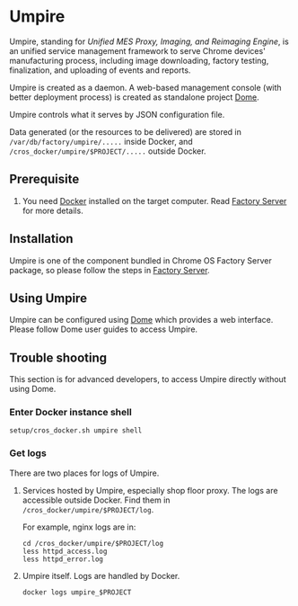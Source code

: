# Umpire

Umpire, standing for *Unified MES Proxy, Imaging, and Reimaging Engine*, is an
unified service management framework to serve Chrome devices' manufacturing
process, including image downloading, factory testing, finalization, and
uploading of events and reports.

Umpire is created as a daemon. A web-based management console (with better
deployment process) is created as standalone project [Dome](../dome/README.md).

Umpire controls what it serves by JSON configuration file.

Data generated (or the resources to be delivered) are stored in
`/var/db/factory/umpire/.....` inside Docker, and
`/cros_docker/umpire/$PROJECT/.....` outside Docker.

## Prerequisite

1. You need [Docker](http://docker.io) installed on the target computer. Read
   [Factory Server](../../setup/FACTORY_SERVER.md#Prerequisite) for more
   details.

## Installation

Umpire is one of the component bundled in Chrome OS Factory Server package, so
please follow the steps in
[Factory Server](../../setup/FACTORY_SERVER.md#Installation).

## Using Umpire

Umpire can be configured using [Dome](../dome/README.md) which provides a web
interface. Please follow Dome user guides to access Umpire.

## Trouble shooting

This section is for advanced developers, to access Umpire directly without using
Dome.

### Enter Docker instance shell

    setup/cros_docker.sh umpire shell

### Get logs
There are two places for logs of Umpire.

1. Services hosted by Umpire, especially shop floor proxy. The logs are
   accessible outside Docker. Find them in `/cros_docker/umpire/$PROJECT/log`.

   For example, nginx logs are in:

       cd /cros_docker/umpire/$PROJECT/log
       less httpd_access.log
       less httpd_error.log

2. Umpire itself. Logs are handled by Docker.

       docker logs umpire_$PROJECT
